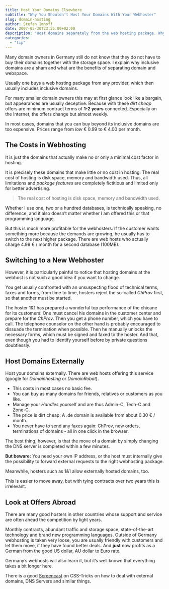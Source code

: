 ```yaml
---
title: Host Your Domains Elsewhere
subtitle: "Why You Shouldn’t Host Your Domains With Your Webhoster"
slug: domain-hosting
author: Stefan Imhoff
date: 2007-05-30T23:55:00+02:00
description: "Host domains separately from the web hosting package. Why this is a good idea and what are the benefits?"
categories:
  - "tip"
---
```


Many domain owners in Germany still do not know that they do not have to buy their domains together with the storage space. I explain why inclusive domains are a sham and what are the benefits of separating domain and webspace.

Usually one buys a web hosting package from any provider, which then usually includes inclusive domains.

For many smaller domain owners this may at first glance look like a bargain, but appearances are usually deceptive. Because with these _dirt cheap_ offers are minimum contract terms of **1-2 years** connected. Especially on the Internet, the offers change but almost weekly.

In most cases, domains that you can buy beyond its inclusive domains are too expensive. Prices range from _low_ € 0.99 to € 4.00 per month.

## The Costs in Webhosting

It is just the domains that actually make no or only a minimal cost factor in hosting.

It is precisely these domains that make little or no cost in hosting. The real cost of hosting is disk space, memory and bandwidth used. Thus, all limitations and _package features_ are completely fictitious and limited only for better advertising.

<blockquote lang="en" class="pullquote">
  <p>The real cost of hosting is disk space, memory and bandwidth&nbsp;used.</p>
</blockquote>

Whether I use one, two or a hundred databases, is technically speaking, no difference, and it also doesn’t matter whether I am offered this or that programming language.

But this is much more profitable for the webhosters: If the customer wants something more because the demands are growing, he usually has to switch to the next higher package. There are web hosts who actually charge 4.99 € / month for a second database (100MB).

## Switching to a New Webhoster

However, it is particularly painful to notice that hosting domains at the webhost is not such a good idea if you want to change.

You get usually confronted with an unsuspecting flood of technical terms, faxes and forms, from time to time, hosters reject the so-called _ChProv_ first, so that another must be started.

The hoster 1&1 has prepared a wonderful top performance of the chicane for its customers: One must cancel his domains in the customer center and prepare for the _ChProv_. Then you get a phone number, which you have to call. The telephone counselor on the other hand is probably encouraged to dissuade the termination when possible. Then he manually unlocks the necessary forms, which must be signed and faxed to the hoster. And that, even though you had to identify yourself before by private questions doubtlessly.

## Host Domains Externally

Host your domains externally. There are web hosts offering this service (google for _Domainhosting_ or _DomainRobot_).

- This costs in most cases no basic fee.
- You can buy as many domains for friends, relatives or customers as you like.
- Manage your _Handles_ yourself and are thus Admin-C, Tech-C and Zone-C.
- The price is dirt cheap: A .de domain is available from about 0.30 € / month.
- You never have to send any faxes again: ChProv, new orders, terminations of domains - all in one click in the browser.

The best thing, however, is that the move of a domain by simply changing the DNS server is completed within a few minutes.

**But beware:** You need your own IP address, or the host must internally give the possibility to forward external requests to the right webhosting package.

Meanwhile, hosters such as 1&1 allow externally hosted domains, too.

This is easier to move away, but with tying contracts over two years this is irrelevant.

## Look at Offers Abroad

There are many good hosters in other countries whose support and service are often ahead the competition by light years.

Monthly contracts, abundant traffic and storage space, state-of-the-art technology and brand new programming languages. Outside of Germany webhosting is taken very loose, you are usually friendly with customers and let them move, if they have found better deals. And **just** now profits as a German from the good US dollar, AU dollar to Euro rate.

Germany’s webhosts will also learn it, but it’s well known that everything takes a bit longer here.

There is a good [Screencast](https://css-tricks.com/video-screencasts/46-domains-dns-hosting-and-google-apps/) on CSS-Tricks on how to deal with external domains, DNS Servers and similar things.
